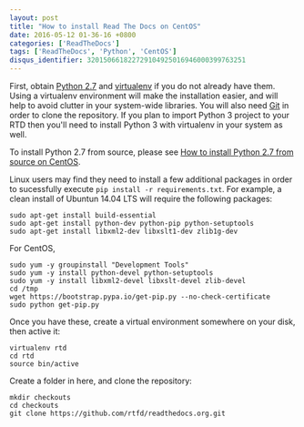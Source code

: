 ```yaml
---
layout: post
title: "How to install Read The Docs on CentOS"
date: 2016-05-12 01-36-16 +0800
categories: ['ReadTheDocs']
tags: ['ReadTheDocs', 'Python', 'CentOS']
disqus_identifier: 320150661822729104925016946000399763251
---
```

First, obtain [Python 2.7](http://www.python.org/) and [virtualenv](http://pypi.python.org/pypi/virtualenv) if you do not already have them. Using a virtualenv environment will make the installation easier, and will help to avoid clutter in your system-wide libraries. You will also need [Git](http://git-scm.com/) in order to clone the repository. If you plan to import Python 3 project to your RTD then you'll need to install Python 3 with virtualenv in your system as well.

To install Python 2.7 from source, please see [How to install Python 2.7 from source on CentOS](/python/2016/05/11/how-to-install-python-2.7-from-source-on-centos.html).

Linux users may find they need to install a few additional packages in order to sucessfully execute `pip install -r requirements.txt`. For example, a clean install of Ubuntun 14.04 LTS will require the following packages:

    sudo apt-get install build-essential
    sudo apt-get install python-dev python-pip python-setuptools
    sudo apt-get install libxml2-dev libxslt1-dev zlib1g-dev

For CentOS,

    sudo yum -y groupinstall "Development Tools"
    sudo yum -y install python-devel python-setuptools
    sudo yum -y install libxml2-devel libxslt-devel zlib-devel
    cd /tmp
    wget https://bootstrap.pypa.io/get-pip.py --no-check-certificate
    sudo python get-pip.py

Once you have these, create a virtual environment somewhere on your disk, then active it:

    virtualenv rtd
    cd rtd
    source bin/active

Create a folder in here, and clone the repository:

    mkdir checkouts
    cd checkouts
    git clone https://github.com/rtfd/readthedocs.org.git
